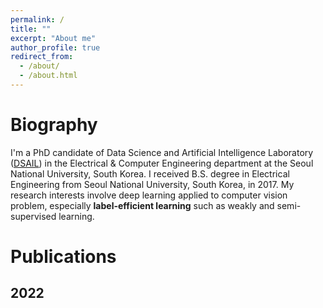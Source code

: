 ```yaml
---
permalink: /
title: ""
excerpt: "About me"
author_profile: true
redirect_from: 
  - /about/
  - /about.html
---
```


Biography
======
I'm a PhD candidate of Data Science and Artificial Intelligence Laboratory ([DSAIL](http://dsail.snu.ac.kr/)) in the Electrical & Computer Engineering department at the Seoul National University, South Korea. I received B.S. degree in Electrical Engineering from Seoul National University, South Korea, in 2017. My research interests involve deep learning applied to computer vision problem, especially **label-efficient learning** such as weakly and semi-supervised learning.


Publications
======

## 2022


